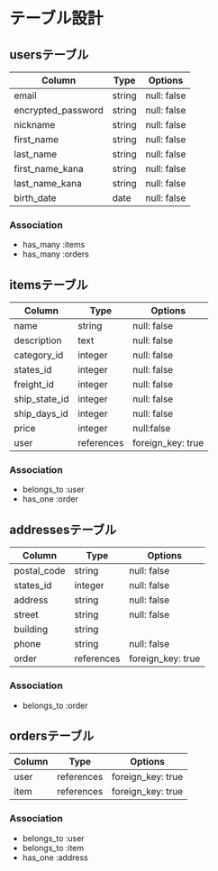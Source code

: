 # テーブル設計

## usersテーブル

| Column             | Type   | Options     |
| ------------------ | ------ | ----------- |
| email              | string | null: false |
| encrypted_password | string | null: false |
| nickname           | string | null: false |
| first_name         | string | null: false |
| last_name          | string | null: false |
| first_name_kana    | string | null: false |
| last_name_kana     | string | null: false |
| birth_date         | date   | null: false |
### Association
- has_many :items
- has_many :orders


## itemsテーブル
| Column        | Type       | Options           |
| ------------- | ---------- | ----------------- |
| name          | string     | null: false       |
| description   | text       | null: false       |
| category_id   | integer    | null: false       |
| states_id     | integer    | null: false       |
| freight_id    | integer    | null: false       |
| ship_state_id | integer    | null: false       |
| ship_days_id  | integer    | null: false       |
| price         | integer    | null:false        |
| user          | references | foreign_key: true |
### Association
- belongs_to :user
- has_one :order

## addressesテーブル
| Column        | Type       | Options           |
| ------------- | ---------- | ----------------- |
| postal_code   | string     | null: false       |
| states_id     | integer    | null: false       |
| address       | string     | null: false       |
| street        | string     | null: false       |
| building      | string     |                   |
| phone         | string     | null: false       |
| order         | references | foreign_key: true |
### Association
- belongs_to :order

## ordersテーブル
| Column | Type       | Options           |
| ------ | ---------- | ----------------- |
| user   | references | foreign_key: true |
| item   | references | foreign_key: true |
### Association
- belongs_to :user
- belongs_to :item
- has_one :address


